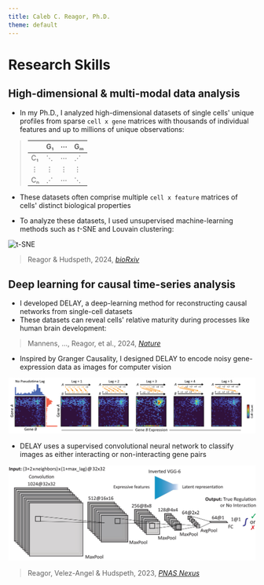 ```yaml
---
title: Caleb C. Reagor, Ph.D.
theme: default
---
```



# Research Skills
## High-dimensional & multi-modal data analysis
- In my Ph.D., I analyzed high-dimensional datasets of single cells' unique profiles from sparse `cell x gene` matrices with thousands of individual features and up to millions of unique observations:

> |         | G₁ | ⋯ | Gₘ |
> |---------|----|----|----|
> | C₁      | ⋱  | ⋯  | ⋰  |
> | ⋮       | ⋮  | ⋮  | ⋮  |
> | Cₙ      | ⋰  | ⋯  | ⋱  |

- These datasets often comprise multiple `cell x feature` matrices of cells' distinct biological properties

- To analyze these datasets, I used unsupervised machine-learning methods such as *t*-SNE and Louvain clustering:

<img src="images/tsne-neuromast-annotated.svg" alt="t-SNE" width="400">

> Reagor & Hudspeth, 2024, [*bioRxiv*](https://doi.org/10.1101/2024.10.15.618534)

## Deep learning for causal time-series analysis

- I developed DELAY, a deep-learning method for reconstructing causal networks from single-cell datasets
- These datasets can reveal cells' relative maturity during processes like human brain development:

> Mannens, ..., Reagor, et al., 2024, [*Nature*](https://doi.org/10.1038/s41586-024-07234-1)

- Inspired by Granger Causality, I designed DELAY to encode noisy gene-expression data as images for computer vision

![DELAY](images/DELAY.png)

- DELAY uses a supervised convolutional neural network to classify images as either interacting or non-interacting gene pairs

<img src="images/DELAY-fig1b.jpeg" alt="DELAY CNN" width="800">

> Reagor, Velez-Angel & Hudspeth, 2023, [*PNAS Nexus*](https://doi.org/10.1093/pnasnexus/pgad113)
